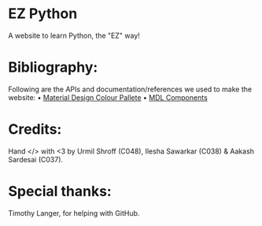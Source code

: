 # EZ Python
A website to learn Python, the "EZ" way!

# Bibliography:
Following are the APIs and documentation/references we used to make the website:
• [Material Design Colour Pallete](https://material.io/guidelines/style/color.html#color-color-palette)
• [MDL Components](https://getmdl.io/components/index.html)

# Credits:
Hand </> with <3 by Urmil Shroff (C048), Ilesha Sawarkar (C038) & Aakash Sardesai (C037).

# Special thanks:
Timothy Langer, for helping with GitHub.
